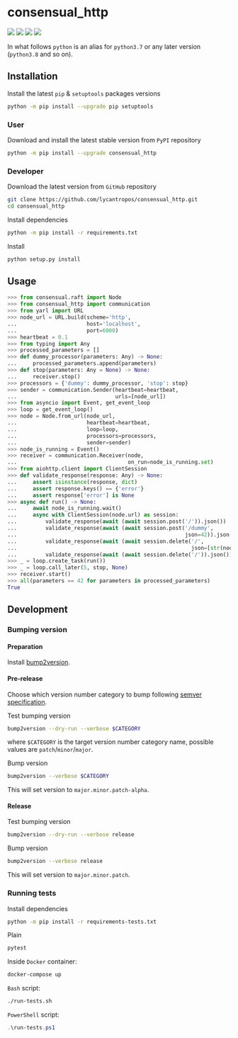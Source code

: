 consensual_http
===============

[![](https://dev.azure.com/lycantropos/consensual_http/_apis/build/status/lycantropos.consensual_http?branchName=master)](https://dev.azure.com/lycantropos/consensual_http/_build/latest?definitionId=41&branchName=master "Azure Pipelines")
[![](https://codecov.io/gh/lycantropos/consensual_http/branch/master/graph/badge.svg)](https://codecov.io/gh/lycantropos/consensual_http "Codecov")
[![](https://img.shields.io/github/license/lycantropos/consensual_http.svg)](https://github.com/lycantropos/consensual_http/blob/master/LICENSE "License")
[![](https://badge.fury.io/py/consensual-http.svg)](https://badge.fury.io/py/consensual-http "PyPI")

In what follows `python` is an alias for `python3.7`
or any later version (`python3.8` and so on).

Installation
------------

Install the latest `pip` & `setuptools` packages versions
```bash
python -m pip install --upgrade pip setuptools
```

### User

Download and install the latest stable version from `PyPI` repository
```bash
python -m pip install --upgrade consensual_http
```

### Developer

Download the latest version from `GitHub` repository
```bash
git clone https://github.com/lycantropos/consensual_http.git
cd consensual_http
```

Install dependencies
```bash
python -m pip install -r requirements.txt
```

Install
```bash
python setup.py install
```

Usage
-----

```python
>>> from consensual.raft import Node
>>> from consensual_http import communication
>>> from yarl import URL
>>> node_url = URL.build(scheme='http',
...                      host='localhost',
...                      port=6000)
>>> heartbeat = 0.1
>>> from typing import Any
>>> processed_parameters = []
>>> def dummy_processor(parameters: Any) -> None:
...     processed_parameters.append(parameters)
>>> def stop(parameters: Any = None) -> None:
...     receiver.stop()
>>> processors = {'dummy': dummy_processor, 'stop': stop}
>>> sender = communication.Sender(heartbeat=heartbeat,
...                               urls=[node_url])
>>> from asyncio import Event, get_event_loop
>>> loop = get_event_loop()
>>> node = Node.from_url(node_url,
...                      heartbeat=heartbeat,
...                      loop=loop,
...                      processors=processors,
...                      sender=sender)
>>> node_is_running = Event()
>>> receiver = communication.Receiver(node,
...                                   on_run=node_is_running.set)
>>> from aiohttp.client import ClientSession
>>> def validate_response(response: Any) -> None:
...     assert isinstance(response, dict)
...     assert response.keys() == {'error'}
...     assert response['error'] is None
>>> async def run() -> None:
...     await node_is_running.wait()
...     async with ClientSession(node.url) as session:
...         validate_response(await (await session.post('/')).json())
...         validate_response(await (await session.post('/dummy',
...                                                     json=42)).json())
...         validate_response(await (await session.delete('/',
...                                                       json=[str(node.url)])).json())
...         validate_response(await (await session.delete('/')).json())
>>> _ = loop.create_task(run())
>>> _ = loop.call_later(5, stop, None)
>>> receiver.start()
>>> all(parameters == 42 for parameters in processed_parameters)
True

```

Development
-----------

### Bumping version

#### Preparation

Install
[bump2version](https://github.com/c4urself/bump2version#installation).

#### Pre-release

Choose which version number category to bump following [semver
specification](http://semver.org/).

Test bumping version
```bash
bump2version --dry-run --verbose $CATEGORY
```

where `$CATEGORY` is the target version number category name, possible
values are `patch`/`minor`/`major`.

Bump version
```bash
bump2version --verbose $CATEGORY
```

This will set version to `major.minor.patch-alpha`. 

#### Release

Test bumping version
```bash
bump2version --dry-run --verbose release
```

Bump version
```bash
bump2version --verbose release
```

This will set version to `major.minor.patch`.

### Running tests

Install dependencies
```bash
python -m pip install -r requirements-tests.txt
```

Plain
```bash
pytest
```

Inside `Docker` container:
```bash
docker-compose up
```

`Bash` script:
```bash
./run-tests.sh
```

`PowerShell` script:
```powershell
.\run-tests.ps1
```
